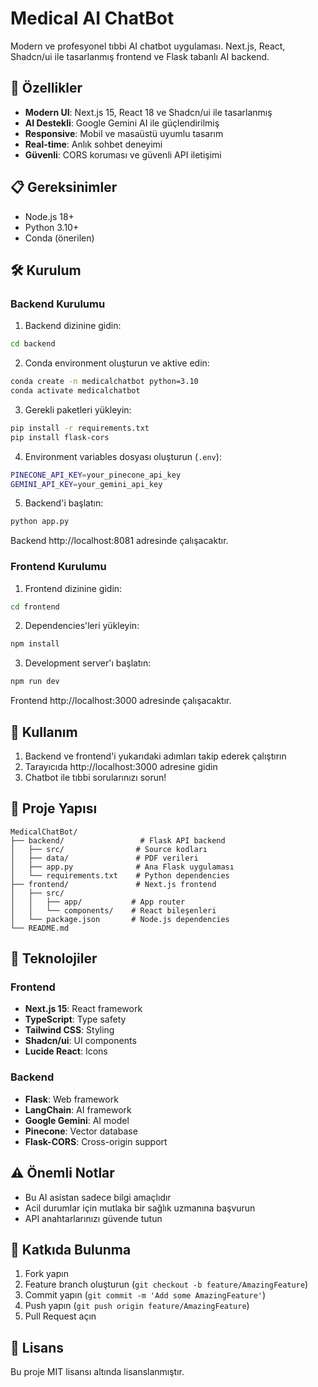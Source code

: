 # Medical AI ChatBot

Modern ve profesyonel tıbbi AI chatbot uygulaması. Next.js, React, Shadcn/ui ile tasarlanmış frontend ve Flask tabanlı AI backend.

## 🚀 Özellikler

- **Modern UI**: Next.js 15, React 18 ve Shadcn/ui ile tasarlanmış
- **AI Destekli**: Google Gemini AI ile güçlendirilmiş
- **Responsive**: Mobil ve masaüstü uyumlu tasarım
- **Real-time**: Anlık sohbet deneyimi
- **Güvenli**: CORS koruması ve güvenli API iletişimi

## 📋 Gereksinimler

- Node.js 18+ 
- Python 3.10+
- Conda (önerilen)

## 🛠️ Kurulum

### Backend Kurulumu

1. Backend dizinine gidin:
```bash
cd backend
```

2. Conda environment oluşturun ve aktive edin:
```bash
conda create -n medicalchatbot python=3.10
conda activate medicalchatbot
```

3. Gerekli paketleri yükleyin:
```bash
pip install -r requirements.txt
pip install flask-cors
```

4. Environment variables dosyası oluşturun (`.env`):
```bash
PINECONE_API_KEY=your_pinecone_api_key
GEMINI_API_KEY=your_gemini_api_key
```

5. Backend'i başlatın:
```bash
python app.py
```

Backend http://localhost:8081 adresinde çalışacaktır.

### Frontend Kurulumu

1. Frontend dizinine gidin:
```bash
cd frontend
```

2. Dependencies'leri yükleyin:
```bash
npm install
```

3. Development server'ı başlatın:
```bash
npm run dev
```

Frontend http://localhost:3000 adresinde çalışacaktır.

## 🎯 Kullanım

1. Backend ve frontend'i yukarıdaki adımları takip ederek çalıştırın
2. Tarayıcıda http://localhost:3000 adresine gidin
3. Chatbot ile tıbbi sorularınızı sorun!

## 📁 Proje Yapısı

```
MedicalChatBot/
├── backend/                 # Flask API backend
│   ├── src/                # Source kodları
│   ├── data/               # PDF verileri
│   ├── app.py              # Ana Flask uygulaması
│   └── requirements.txt    # Python dependencies
├── frontend/               # Next.js frontend
│   ├── src/
│   │   ├── app/           # App router
│   │   └── components/    # React bileşenleri
│   └── package.json       # Node.js dependencies
└── README.md
```

## 🔧 Teknolojiler

### Frontend
- **Next.js 15**: React framework
- **TypeScript**: Type safety
- **Tailwind CSS**: Styling
- **Shadcn/ui**: UI components
- **Lucide React**: Icons

### Backend
- **Flask**: Web framework
- **LangChain**: AI framework
- **Google Gemini**: AI model
- **Pinecone**: Vector database
- **Flask-CORS**: Cross-origin support

## ⚠️ Önemli Notlar

- Bu AI asistan sadece bilgi amaçlıdır
- Acil durumlar için mutlaka bir sağlık uzmanına başvurun
- API anahtarlarınızı güvende tutun

## 🤝 Katkıda Bulunma

1. Fork yapın
2. Feature branch oluşturun (`git checkout -b feature/AmazingFeature`)
3. Commit yapın (`git commit -m 'Add some AmazingFeature'`)
4. Push yapın (`git push origin feature/AmazingFeature`)
5. Pull Request açın

## 📝 Lisans

Bu proje MIT lisansı altında lisanslanmıştır.
